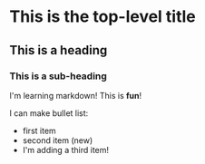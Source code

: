 # This is the top-level title

## This is a heading

### This is a sub-heading

I'm learning markdown! This is **fun**!

I can make bullet list:

- first item
- second item (new)
- I'm adding a third item! 
